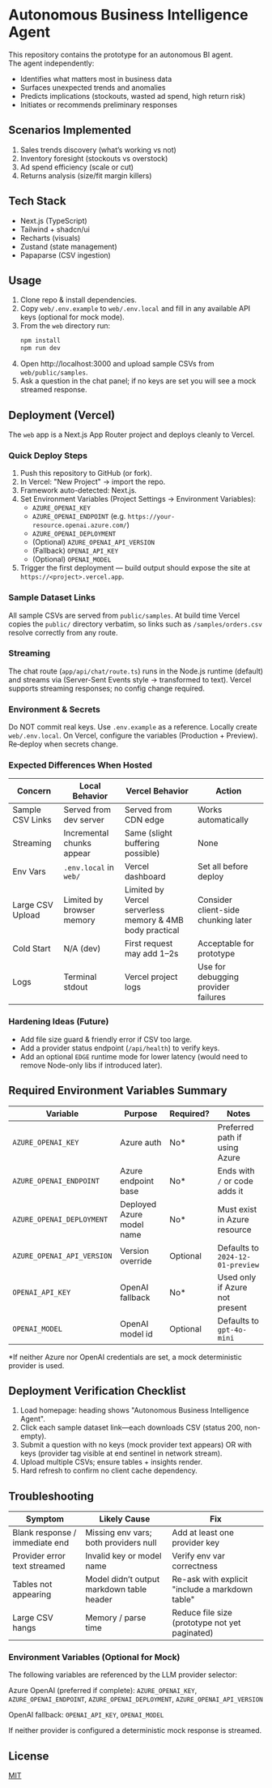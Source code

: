 # Autonomous Business Intelligence Agent

This repository contains the prototype for an autonomous BI agent.  
The agent independently:
- Identifies what matters most in business data
- Surfaces unexpected trends and anomalies
- Predicts implications (stockouts, wasted ad spend, high return risk)
- Initiates or recommends preliminary responses

## Scenarios Implemented
1. Sales trends discovery (what’s working vs not)
2. Inventory foresight (stockouts vs overstock)
3. Ad spend efficiency (scale or cut)
4. Returns analysis (size/fit margin killers)

## Tech Stack
- Next.js (TypeScript)
- Tailwind + shadcn/ui
- Recharts (visuals)
- Zustand (state management)
- Papaparse (CSV ingestion)

## Usage
1. Clone repo & install dependencies.
2. Copy `web/.env.example` to `web/.env.local` and fill in any available API keys (optional for mock mode).
3. From the `web` directory run:
	```bash
	npm install
	npm run dev
	```
4. Open http://localhost:3000 and upload sample CSVs from `web/public/samples`.
5. Ask a question in the chat panel; if no keys are set you will see a mock streamed response.

## Deployment (Vercel)

The `web` app is a Next.js App Router project and deploys cleanly to Vercel.

### Quick Deploy Steps
1. Push this repository to GitHub (or fork).
2. In Vercel: "New Project" → import the repo.
3. Framework auto-detected: Next.js.
4. Set Environment Variables (Project Settings → Environment Variables):
	- `AZURE_OPENAI_KEY`
	- `AZURE_OPENAI_ENDPOINT` (e.g. `https://your-resource.openai.azure.com/`)
	- `AZURE_OPENAI_DEPLOYMENT`
	- (Optional) `AZURE_OPENAI_API_VERSION`
	- (Fallback) `OPENAI_API_KEY`
	- (Optional) `OPENAI_MODEL`
5. Trigger the first deployment — build output should expose the site at `https://<project>.vercel.app`.

### Sample Dataset Links
All sample CSVs are served from `public/samples`. At build time Vercel copies the `public/` directory verbatim, so links such as `/samples/orders.csv` resolve correctly from any route.

### Streaming
The chat route (`app/api/chat/route.ts`) runs in the Node.js runtime (default) and streams via (Server-Sent Events style → transformed to text). Vercel supports streaming responses; no config change required.

### Environment & Secrets
Do NOT commit real keys. Use `.env.example` as a reference. Locally create `web/.env.local`. On Vercel, configure the variables (Production + Preview). Re‑deploy when secrets change.

### Expected Differences When Hosted
| Concern | Local Behavior | Vercel Behavior | Action |
|---------|----------------|-----------------|--------|
| Sample CSV Links | Served from dev server | Served from CDN edge | Works automatically |
| Streaming | Incremental chunks appear | Same (slight buffering possible) | None |
| Env Vars | `.env.local` in `web/` | Vercel dashboard | Set all before deploy |
| Large CSV Upload | Limited by browser memory | Limited by Vercel serverless memory & 4MB body practical | Consider client-side chunking later |
| Cold Start | N/A (dev) | First request may add 1–2s | Acceptable for prototype |
| Logs | Terminal stdout | Vercel project logs | Use for debugging provider failures |

### Hardening Ideas (Future)
- Add file size guard & friendly error if CSV too large.
- Add a provider status endpoint (`/api/health`) to verify keys.
- Add an optional `EDGE` runtime mode for lower latency (would need to remove Node-only libs if introduced later).

## Required Environment Variables Summary
| Variable | Purpose | Required? | Notes |
|----------|---------|-----------|-------|
| `AZURE_OPENAI_KEY` | Azure auth | No* | Preferred path if using Azure |
| `AZURE_OPENAI_ENDPOINT` | Azure endpoint base | No* | Ends with `/` or code adds it |
| `AZURE_OPENAI_DEPLOYMENT` | Deployed Azure model name | No* | Must exist in Azure resource |
| `AZURE_OPENAI_API_VERSION` | Version override | Optional | Defaults to `2024-12-01-preview` |
| `OPENAI_API_KEY` | OpenAI fallback | No* | Used only if Azure not present |
| `OPENAI_MODEL` | OpenAI model id | Optional | Defaults to `gpt-4o-mini` |

*If neither Azure nor OpenAI credentials are set, a mock deterministic provider is used.

## Deployment Verification Checklist
1. Load homepage: heading shows "Autonomous Business Intelligence Agent".
2. Click each sample dataset link—each downloads CSV (status 200, non-empty).
3. Submit a question with no keys (mock provider text appears) OR with keys (provider tag visible at end sentinel in network stream).
4. Upload multiple CSVs; ensure tables + insights render.
5. Hard refresh to confirm no client cache dependency.

## Troubleshooting
| Symptom | Likely Cause | Fix |
|---------|--------------|-----|
| Blank response / immediate end | Missing env vars; both providers null | Add at least one provider key |
| Provider error text streamed | Invalid key or model name | Verify env var correctness |
| Tables not appearing | Model didn’t output markdown table header | Re-ask with explicit "include a markdown table" |
| Large CSV hangs | Memory / parse time | Reduce file size (prototype not yet paginated) |


### Environment Variables (Optional for Mock)
The following variables are referenced by the LLM provider selector:

Azure OpenAI (preferred if complete):
`AZURE_OPENAI_KEY`, `AZURE_OPENAI_ENDPOINT`, `AZURE_OPENAI_DEPLOYMENT`, `AZURE_OPENAI_API_VERSION`

OpenAI fallback:
`OPENAI_API_KEY`, `OPENAI_MODEL`

If neither provider is configured a deterministic mock response is streamed.

## License
[MIT](./LICENSE)
